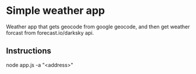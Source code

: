 # Simple weather app

Weather app that gets geocode from google geocode, and then get weather forcast from forecast.io/darksky api.

## Instructions

node app.js -a "\<address\>"

